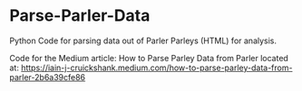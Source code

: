 # Parse-Parler-Data
Python Code for parsing data out of Parler Parleys (HTML) for analysis.

Code for the Medium article: How to Parse Parley Data from Parler
located at: https://iain-j-cruickshank.medium.com/how-to-parse-parley-data-from-parler-2b6a39cfe86
